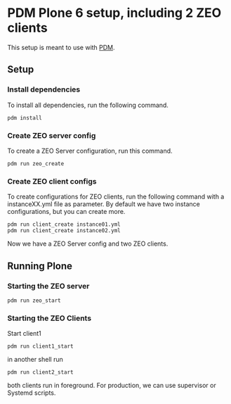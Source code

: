 # PDM Plone 6 setup, including 2 ZEO clients

This setup is meant to use with [PDM](https://pdm.fming.dev).

## Setup

### Install dependencies

To install all dependencies, run the following command.

```shell
pdm install
```

### Create ZEO server config

To create a ZEO Server configuration, run this command.

```shell
pdm run zeo_create
```

### Create ZEO client configs

To create configurations for ZEO clients, run the following command with a instanceXX.yml file as parameter.
By default we have two instance configurations, but you can create more.

```shell
pdm run client_create instance01.yml
pdm run client_create instance02.yml
```

Now we have a ZEO Server config and two ZEO clients.

## Running Plone

### Starting the ZEO server

```shell
pdm run zeo_start
```

### Starting the ZEO Clients

Start client1

```shell
pdm run client1_start
```

in another shell run

```shell
pdm run client2_start
```

both clients run in foreground.
For production, we can use supervisor or Systemd scripts.
